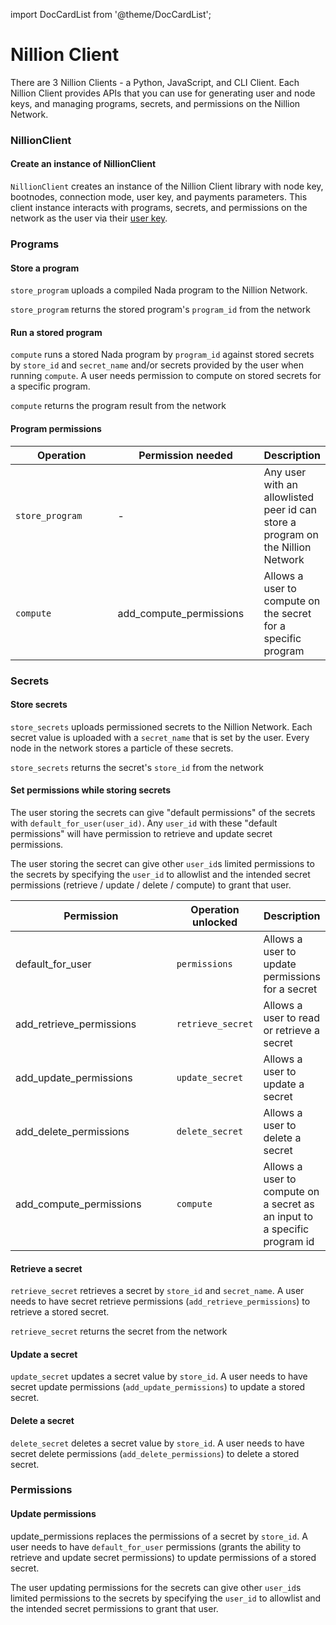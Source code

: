 import DocCardList from '@theme/DocCardList';

# Nillion Client

There are 3 Nillion Clients - a Python, JavaScript, and CLI Client. Each Nillion Client provides APIs that you can use for generating user and node keys, and managing programs, secrets, and permissions on the Nillion Network.

<DocCardList/>

### NillionClient

#### Create an instance of NillionClient

`NillionClient` creates an instance of the Nillion Client library with node key, bootnodes, connection mode, user key, and payments parameters. This client instance interacts with programs, secrets, and permissions on the network as the user via their [user key](concepts.md#user-key).

### Programs

#### **Store a program**

`store_program` uploads a compiled Nada program to the Nillion Network.&#x20;

`store_program` returns the stored program's `program_id` from the network

#### **Run a stored program**

`compute` runs a stored Nada program by `program_id` against stored secrets by `store_id` and `secret_name` and/or secrets provided by the user when running `compute`. A user needs permission to compute on stored secrets for a specific program.

`compute` returns the program result from the network

#### Program permissions

<table><thead><tr><th width="190">Operation</th><th width="235">Permission needed</th><th>Description</th></tr></thead><tbody><tr><td><code>store_program</code></td><td>-</td><td>Any user with an allowlisted peer id can store a program on the Nillion Network</td></tr><tr><td><code>compute</code></td><td>add_compute_permissions</td><td>Allows a user to compute on the secret for a specific program</td></tr></tbody></table>

### Secrets

#### **Store secrets**

`store_secrets` uploads permissioned secrets to the Nillion Network. Each secret value is uploaded with a `secret_name` that is set by the user. Every node in the network stores a particle of these secrets.

`store_secrets` returns the secret's `store_id` from the network

#### Set permissions while storing secrets

The user storing the secrets can give "default permissions" of the secrets with `default_for_user(user_id)`. Any `user_id` with these "default permissions" will have permission to retrieve and update secret permissions.

The user storing the secret can give other `user_id`s limited permissions to the secrets by specifying the `user_id` to allowlist and the intended secret permissions (retrieve / update / delete / compute) to grant that user.

<table><thead><tr><th width="242">Permission</th><th>Operation unlocked</th><th>Description</th></tr></thead><tbody><tr><td>default_for_user</td><td><code>permissions</code></td><td>Allows a user to update permissions for a secret</td></tr><tr><td>add_retrieve_permissions</td><td><code>retrieve_secret</code></td><td>Allows a user to read or retrieve a secret</td></tr><tr><td>add_update_permissions</td><td><code>update_secret</code></td><td>Allows a user to update a secret</td></tr><tr><td>add_delete_permissions</td><td><code>delete_secret</code></td><td>Allows a user to delete a secret</td></tr><tr><td>add_compute_permissions</td><td><code>compute</code></td><td>Allows a user to compute on a secret as an input to a specific program id</td></tr></tbody></table>

#### **Retrieve a secret**

`retrieve_secret` retrieves a secret by `store_id` and `secret_name`. A user needs to have secret retrieve permissions (`add_retrieve_permissions`) to retrieve a stored secret.

`retrieve_secret` returns the secret from the network

#### Update a secret

`update_secret` updates a secret value by `store_id`. A user needs to have secret update permissions (`add_update_permissions`) to update a stored secret.

#### Delete a secret

`delete_secret` deletes a secret value by `store_id`. A user needs to have secret delete permissions (`add_delete_permissions`) to delete a stored secret.

### Permissions

#### Update permissions

update_permissions replaces the permissions of a secret by `store_id`. A user needs to have `default_for_user` permissions (grants the ability to retrieve and update secret permissions) to update permissions of a stored secret.&#x20;

The user updating permissions for the secrets can give other `user_id`s limited permissions to the secrets by specifying the `user_id` to allowlist and the intended secret permissions to grant that user.
